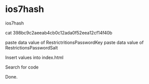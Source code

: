 ios7hash
========
ios7hash

cat 398bc9c2aeeab4cb0c12ada0f52eea12cf14f40b  

paste data value of RestrictritionsPasswordKey 
paste data value of RestrictionsPasswordSalt 

Insert values into index.html

Search for code

Done.
